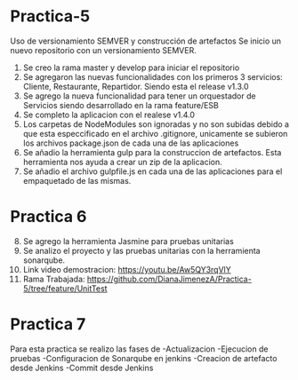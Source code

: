# Practica-5
Uso de versionamiento SEMVER y construcción de artefactos
Se inicio un nuevo repositorio con un versionamiento SEMVER.
1. Se creo la rama master y develop para iniciar el repositorio
2. Se agregaron las nuevas funcionalidades con los primeros 3 servicios: Cliente, Restaurante, Repartidor. Siendo esta  el release v1.3.0
3. Se agrego la nueva funcionalidad para tener un orquestador de Servicios siendo desarrollado en la rama feature/ESB 
4. Se completo la aplicacion con el realese v1.4.0
5. Los carpetas de NodeModules son ignoradas y no son subidas debido a que esta especcificado en el archivo .gitignore, unicamente se subieron los archivos package.json de cada una de las aplicaciones
6. Se añadio la herramienta gulp para la construccion de artefactos. Esta herramienta nos ayuda a crear un zip de la aplicacion.
7. Se añadio el archivo gulpfile.js en cada una de las aplicaciones para el empaquetado de las mismas.
# Practica 6
8. Se agrego la herramienta Jasmine para pruebas unitarias
9. Se analizo el proyecto y las pruebas unitarias con la herramienta sonarqube.
10. Link video demostracion: https://youtu.be/Aw5QY3rqVlY
11. Rama Trabajada: https://github.com/DianaJimenezA/Practica-5/tree/feature/UnitTest

# Practica 7
Para esta practica se realizo las fases de
-Actualizacion
-Ejecucion de pruebas
-Configuracion de Sonarqube en jenkins
-Creacion de artefacto desde Jenkins
-Commit desde Jenkins
